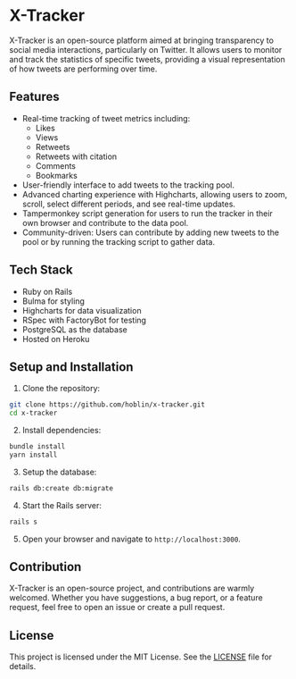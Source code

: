 # X-Tracker

X-Tracker is an open-source platform aimed at bringing transparency to social media interactions, particularly on Twitter. It allows users to monitor and track the statistics of specific tweets, providing a visual representation of how tweets are performing over time.

## Features

- Real-time tracking of tweet metrics including:
  - Likes
  - Views
  - Retweets
  - Retweets with citation
  - Comments
  - Bookmarks
- User-friendly interface to add tweets to the tracking pool.
- Advanced charting experience with Highcharts, allowing users to zoom, scroll, select different periods, and see real-time updates.
- Tampermonkey script generation for users to run the tracker in their own browser and contribute to the data pool.
- Community-driven: Users can contribute by adding new tweets to the pool or by running the tracking script to gather data.

## Tech Stack

- Ruby on Rails
- Bulma for styling
- Highcharts for data visualization
- RSpec with FactoryBot for testing
- PostgreSQL as the database
- Hosted on Heroku

## Setup and Installation

1. Clone the repository:
```bash
git clone https://github.com/hoblin/x-tracker.git
cd x-tracker
```
2. Install dependencies:
```bash
bundle install
yarn install
```
3. Setup the database:
```bash
rails db:create db:migrate
```
4. Start the Rails server:
```bash
rails s
```
5. Open your browser and navigate to `http://localhost:3000`.

## Contribution

X-Tracker is an open-source project, and contributions are warmly welcomed. Whether you have suggestions, a bug report, or a feature request, feel free to open an issue or create a pull request.

## License

This project is licensed under the MIT License. See the [LICENSE](LICENSE) file for details.
